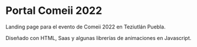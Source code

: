 # Portal Comeii 2022

Landing page para el evento de Comeii 2022 en Teziutlán Puebla. 

Diseñado con HTML, Saas y algunas librerías de animaciones en Javascript.
